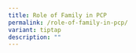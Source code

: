 ```yaml
---
title: Role of Family in PCP
permalink: /role-of-family-in-pcp/
variant: tiptap
description: ""
---
```

